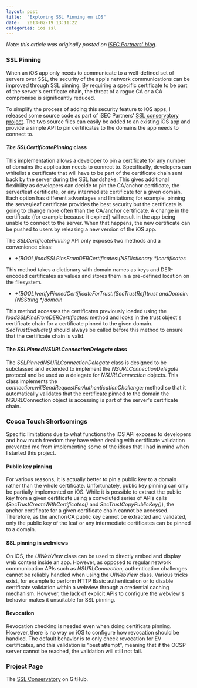 ```yaml
---
layout: post
title:  "Exploring SSL Pinning on iOS"
date:   2013-02-19 13:11:22
categories: ios ssl
---
```


_Note: this article was originally posted on [iSEC Partners' blog][original-post]._

### SSL Pinning


When an iOS app only needs to communicate to a well-defined set of servers over SSL, the security of the app's network communications can be improved through SSL pinning. By requiring a specific certificate to be part of the server's certificate chain, the threat of a rogue CA or a CA compromise is significantly reduced.

To simplify the process of adding this security feature to iOS apps, I released some source code as part of iSEC Partners' [SSL conservatory project][sslcons-gh]. The two source files can easily be added to an existing iOS app and provide a simple API to pin certificates to the domains the app needs to connect to.


#### _The SSLCertificatePinning_ class

This implementation allows a developer to pin a certificate for any number of domains the application needs to connect to. Specifically, developers can whitelist a certificate that will have to be part of the certificate chain sent back by the server during the SSL handshake. This gives additional flexibility as developers can decide to pin the CA/anchor certificate, the server/leaf certificate, or any intermediate certificate for a given domain. Each option has different advantages and limitations; for example, pinning the server/leaf certificate provides the best security but the certificate is going to change more often than the CA/anchor certificate. A change in the certificate (for example because it expired) will result in the app being unable to connect to the server. When that happens, the new certificate can be pushed to users by releasing a new version of the iOS app.

The _SSLCertificatePinning_ API only exposes two methods and a convenience class:

* _+(BOOL)loadSSLPinsFromDERCertificates:(NSDictionary \*)certificates_

This method takes a dictionary with domain names as keys and DER-encoded certificates as values and stores them in a pre-defined location on the filesystem.

* _+(BOOL)verifyPinnedCertificateForTrust:(SecTrustRef)trust andDomain:(NSString \*)domain_

This method accesses the certificates previously loaded using the _loadSSLPinsFromDERCertificates:_ method and looks in the trust object's certificate chain for a certificate pinned to the given domain.
_SecTrustEvaluate()_ should always be called before this method to ensure that the certificate chain is valid.


#### The _SSLPinnedNSURLConnectionDelegate_ class

The _SSLPinnedNSURLConnectionDelegate_ class is designed to be subclassed and extended to implement the _NSURLConnectionDelegate_ protocol and be used as a delegate for _NSURLConnection_ objects. This class implements the _connection:willSendRequestForAuthenticationChallenge:_ method so that it automatically validates that the certificate pinned to the domain the NSURLConnection object is accessing is part of the server's certificate chain.


### Cocoa Touch Shortcomings


Specific limitations due to what functions the iOS API exposes to developers and how much freedom they have when dealing with certificate validation prevented me from implementing some of the ideas that I had in mind when I started this project.


#### Public key pinning

For various reasons, it is actually better to pin a public key to a domain rather than the whole certificate. Unfortunately, public key pinning can only be partially implemented on iOS. While it is possible to extract the public key from a given certificate using a convoluted series of APIs calls (_SecTrustCreateWithCertificates()_ and _SecTrustCopyPublicKey()_), the anchor certificate for a given certificate chain cannot be accessed. Therefore, as the anchor/CA public key cannot be extracted and validated, only the public key of the leaf or any intermediate certificates can be pinned to a domain.


#### SSL pinning in webviews

On iOS, the _UIWebView_ class can be used to directly embed and display web content inside an app. However, as opposed to regular network communication APIs such as _NSURLConnection_, authentication challenges cannot be reliably handled when using the _UIWebView_ class. Various tricks exist, for example to perform HTTP Basic authentication or to disable certificate validation within a webview through a credential caching mechanism. However, the lack of explicit APIs to configure the webview's behavior makes it unsuitable for SSL pinning.


#### Revocation

Revocation checking is needed even when doing certificate pinning. However, there is no way on iOS to configure how revocation should be handled. The default behavior is to only check revocation for EV certificates, and this validation is "best attempt", meaning that if the OCSP server cannot be reached, the validation will still not fail.


### Project Page


The [SSL Conservatory][sslcons-gh] on GitHub.


[original-post]: https://www.isecpartners.com/news-events/news/2013/february/ssl-pinning-on-ios.aspx
[sslcons-gh]: https://github.com/iSECPartners/ssl-conservatory/tree/master/ios
